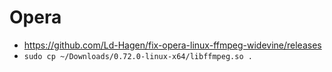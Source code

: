 # Opera

- https://github.com/Ld-Hagen/fix-opera-linux-ffmpeg-widevine/releases
- `sudo cp ~/Downloads/0.72.0-linux-x64/libffmpeg.so .`